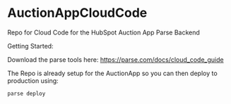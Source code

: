 AuctionAppCloudCode
===================

Repo for Cloud Code for the HubSpot Auction App Parse Backend


Getting Started:

Download the parse tools here: https://parse.com/docs/cloud_code_guide

The Repo is already setup for the AuctionApp so you can then deploy to production using:

```
parse deploy
```

